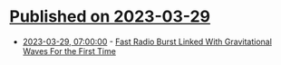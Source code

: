 # [Published on 2023-03-29](index.md)

* [2023-03-29, 07:00:00](https://science.slashdot.org/story/23/03/29/009250/fast-radio-burst-linked-with-gravitational-waves-for-the-first-time?utm_source=rss1.0mainlinkanon&utm_medium=feed) - [Fast Radio Burst Linked With Gravitational Waves For the First Time](https://science.slashdot.org/story/23/03/29/009250/fast-radio-burst-linked-with-gravitational-waves-for-the-first-time?utm_source=rss1.0mainlinkanon&utm_medium=feed)
